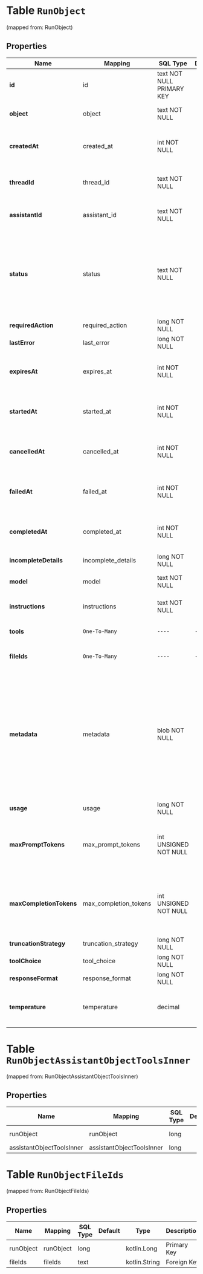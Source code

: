 
# Table `RunObject`
(mapped from: RunObject)

## Properties
Name | Mapping | SQL Type | Default | Type | Description | Notes
---- | ------- | -------- | ------- | ---- | ----------- | -----
**id** | id | text NOT NULL PRIMARY KEY |  | **kotlin.String** | The identifier, which can be referenced in API endpoints. | 
**object** | object | text NOT NULL |  | [**object**](#Object) | The object type, which is always &#x60;thread.run&#x60;. | 
**createdAt** | created_at | int NOT NULL |  | **kotlin.Int** | The Unix timestamp (in seconds) for when the run was created. | 
**threadId** | thread_id | text NOT NULL |  | **kotlin.String** | The ID of the [thread](/docs/api-reference/threads) that was executed on as a part of this run. | 
**assistantId** | assistant_id | text NOT NULL |  | **kotlin.String** | The ID of the [assistant](/docs/api-reference/assistants) used for execution of this run. | 
**status** | status | text NOT NULL |  | [**status**](#Status) | The status of the run, which can be either &#x60;queued&#x60;, &#x60;in_progress&#x60;, &#x60;requires_action&#x60;, &#x60;cancelling&#x60;, &#x60;cancelled&#x60;, &#x60;failed&#x60;, &#x60;completed&#x60;, or &#x60;expired&#x60;. | 
**requiredAction** | required_action | long NOT NULL |  | [**RunObjectRequiredAction**](RunObjectRequiredAction.md) |  |  [foreignkey]
**lastError** | last_error | long NOT NULL |  | [**RunObjectLastError**](RunObjectLastError.md) |  |  [foreignkey]
**expiresAt** | expires_at | int NOT NULL |  | **kotlin.Int** | The Unix timestamp (in seconds) for when the run will expire. | 
**startedAt** | started_at | int NOT NULL |  | **kotlin.Int** | The Unix timestamp (in seconds) for when the run was started. | 
**cancelledAt** | cancelled_at | int NOT NULL |  | **kotlin.Int** | The Unix timestamp (in seconds) for when the run was cancelled. | 
**failedAt** | failed_at | int NOT NULL |  | **kotlin.Int** | The Unix timestamp (in seconds) for when the run failed. | 
**completedAt** | completed_at | int NOT NULL |  | **kotlin.Int** | The Unix timestamp (in seconds) for when the run was completed. | 
**incompleteDetails** | incomplete_details | long NOT NULL |  | [**RunObjectIncompleteDetails**](RunObjectIncompleteDetails.md) |  |  [foreignkey]
**model** | model | text NOT NULL |  | **kotlin.String** | The model that the [assistant](/docs/api-reference/assistants) used for this run. | 
**instructions** | instructions | text NOT NULL |  | **kotlin.String** | The instructions that the [assistant](/docs/api-reference/assistants) used for this run. | 
**tools** | `One-To-Many` | `----` | `----`  | [**kotlin.Array&lt;AssistantObjectToolsInner&gt;**](AssistantObjectToolsInner.md) | The list of tools that the [assistant](/docs/api-reference/assistants) used for this run. | 
**fileIds** | `One-To-Many` | `----` | `----`  | **kotlin.Array&lt;kotlin.String&gt;** | The list of [File](/docs/api-reference/files) IDs the [assistant](/docs/api-reference/assistants) used for this run. | 
**metadata** | metadata | blob NOT NULL |  | [**kotlin.Any**](.md) | Set of 16 key-value pairs that can be attached to an object. This can be useful for storing additional information about the object in a structured format. Keys can be a maximum of 64 characters long and values can be a maxium of 512 characters long.  | 
**usage** | usage | long NOT NULL |  | [**RunCompletionUsage**](RunCompletionUsage.md) |  |  [foreignkey]
**maxPromptTokens** | max_prompt_tokens | int UNSIGNED NOT NULL |  | **kotlin.Int** | The maximum number of prompt tokens specified to have been used over the course of the run.  | 
**maxCompletionTokens** | max_completion_tokens | int UNSIGNED NOT NULL |  | **kotlin.Int** | The maximum number of completion tokens specified to have been used over the course of the run.  | 
**truncationStrategy** | truncation_strategy | long NOT NULL |  | [**TruncationObject**](TruncationObject.md) |  |  [foreignkey]
**toolChoice** | tool_choice | long NOT NULL |  | [**AssistantsApiToolChoiceOption**](AssistantsApiToolChoiceOption.md) |  |  [foreignkey]
**responseFormat** | response_format | long NOT NULL |  | [**AssistantsApiResponseFormatOption**](AssistantsApiResponseFormatOption.md) |  |  [foreignkey]
**temperature** | temperature | decimal |  | [**java.math.BigDecimal**](java.math.BigDecimal.md) | The sampling temperature used for this run. If not set, defaults to 1. |  [optional]


















# **Table `RunObjectAssistantObjectToolsInner`**
(mapped from: RunObjectAssistantObjectToolsInner)

## Properties
Name | Mapping | SQL Type | Default | Type | Description | Notes
---- | ------- | -------- | ------- | ---- | ----------- | -----
runObject | runObject | long | | kotlin.Long | Primary Key | *one*
assistantObjectToolsInner | assistantObjectToolsInner | long | | kotlin.Long | Foreign Key | *many*



# **Table `RunObjectFileIds`**
(mapped from: RunObjectFileIds)

## Properties
Name | Mapping | SQL Type | Default | Type | Description | Notes
---- | ------- | -------- | ------- | ---- | ----------- | -----
runObject | runObject | long | | kotlin.Long | Primary Key | *one*
fileIds | fileIds | text | | kotlin.String | Foreign Key | *many*












